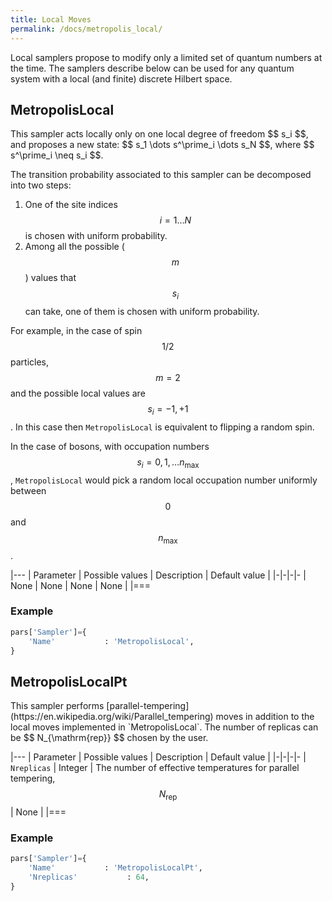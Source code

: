 ```yaml
---
title: Local Moves
permalink: /docs/metropolis_local/
---
```


Local samplers propose to modify only a limited set of quantum numbers at the time.
The samplers describe below can be used for any quantum system with a local (and finite) discrete Hilbert space.

<h2 class="bg-primary">MetropolisLocal</h2>
This sampler acts locally only on one local degree of freedom $$ s_i $$, and proposes a new state: $$ s_1 \dots s^\prime_i \dots s_N $$,
where $$ s^\prime_i \neq s_i $$.

The transition probability associated to this sampler can be decomposed into two steps:

1. One of the site indices $$ i = 1\dots N $$ is chosen with uniform probability.  
2. Among all the possible ($$ m $$) values that $$ s_i $$ can take, one of them is chosen with uniform probability.

For example, in the case of spin $$ 1/2 $$ particles, $$ m=2 $$ and the possible local values are $$ s_i = -1,+1 $$.
In this case then `MetropolisLocal` is equivalent to flipping a random spin.

In the case of bosons, with occupation numbers $$ s_i = 0, 1, \dots n_{\mathrm{max}} $$, `MetropolisLocal` would pick a random local occupation number uniformly between $$ 0 $$ and $$ n_{\mathrm{max}} $$.  

|---
| Parameter | Possible values | Description | Default value |
|-|-|-|-
| None | None |  None | None |
|===

### Example
```python
pars['Sampler']={
    'Name'           : 'MetropolisLocal',
}
```

<h2 class="bg-primary">MetropolisLocalPt</h2>
This sampler performs [parallel-tempering](https://en.wikipedia.org/wiki/Parallel_tempering) moves in addition to
the local moves implemented in `MetropolisLocal`. The number of replicas can be $$ N_{\mathrm{rep}} $$ chosen by the user. 

|---
| Parameter | Possible values | Description | Default value |
|-|-|-|-
| `Nreplicas` | Integer |  The number of effective temperatures for parallel tempering, $$ N_{\mathrm{rep}} $$ | None |
|===

### Example
```python
pars['Sampler']={
    'Name'           : 'MetropolisLocalPt',
    'Nreplicas'           : 64,
}
```
